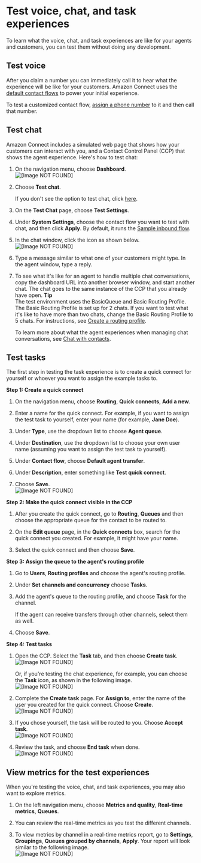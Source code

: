 # Test voice, chat, and task experiences<a name="chat-testing"></a>

To learn what the voice, chat, and task experiences are like for your agents and customers, you can test them without doing any development\.

## Test voice<a name="test-voice"></a>

After you claim a number you can immediately call it to hear what the experience will be like for your customers\. Amazon Connect uses the [default contact flows](contact-flow-default.md) to power your initial experience\. 

To test a customized contact flow, [assign a phone number](associate-phone-number.md) to it and then call that number\.

## Test chat<a name="test-chat"></a>

Amazon Connect includes a simulated web page that shows how your customers can interact with you, and a Contact Control Panel \(CCP\) that shows the agent experience\. Here's how to test chat:

1. On the navigation menu, choose **Dashboard**\.   
![\[Image NOT FOUND\]](http://docs.aws.amazon.com/connect/latest/adminguide/images/tutorial1-dashboard-menu.png)

1. Choose **Test chat**\.

   If you don't see the option to test chat, click [here](https://github.com/amazon-connect/amazon-connect-chat-ui-examples#enabling-chat-in-an-existing-amazon-connect-contact-center)\.

1. On the **Test Chat** page, choose **Test Settings**\.

1. Under **System Settings**, choose the contact flow you want to test with chat, and then click **Apply**\. By default, it runs the [Sample inbound flow](sample-inbound-flow.md)\.

1. In the chat window, click the icon as shown below\.   
![\[Image NOT FOUND\]](http://docs.aws.amazon.com/connect/latest/adminguide/images/test-chat-icon.png)

1. Type a message similar to what one of your customers might type\. In the agent window, type a reply\.

1. To see what it's like for an agent to handle multiple chat conversations, copy the dashboard URL into another browser window, and start another chat\. The chat goes to the same instance of the CCP that you already have open\.
**Tip**  
The test environment uses the BasicQueue and Basic Routing Profile\. The Basic Routing Profile is set up for 2 chats\. If you want to test what it's like to have more than two chats, change the Basic Routing Profile to 5 chats\. For instructions, see [Create a routing profile](routing-profiles.md)\. 

   To learn more about what the agent experiences when managing chat conversations, see [Chat with contacts](work-with-chats.md)\. 

## Test tasks<a name="test-tasks"></a>

The first step in testing the task experience is to create a quick connect for yourself or whoever you want to assign the example tasks to\. 

**Step 1: Create a quick connect**

1. On the navigation menu, choose **Routing**, **Quick connects**, **Add a new**\.

1. Enter a name for the quick connect\. For example, if you want to assign the test task to yourself, enter your name \(for example, **Jane Doe**\)\.

1. Under **Type**, use the dropdown list to choose **Agent queue**\.

1. Under **Destination**, use the dropdown list to choose your own user name \(assuming you want to assign the test task to yourself\)\.

1. Under **Contact flow**, choose **Default agent transfer**\.

1. Under **Description**, enter something like **Test quick connect**\.

1. Choose **Save**\.  
![\[Image NOT FOUND\]](http://docs.aws.amazon.com/connect/latest/adminguide/images/tasks-agent-quick-connect.png)

**Step 2: Make the quick connect visible in the CCP**

1. After you create the quick connect, go to **Routing**, **Queues** and then choose the appropriate queue for the contact to be routed to\. 

1. On the **Edit queue** page, in the **Quick connects** box, search for the quick connect you created\. For example, it might have your name\. 

1. Select the quick connect and then choose **Save**\.

**Step 3: Assign the queue to the agent's routing profile**

1. Go to **Users**, **Routing profiles** and choose the agent's routing profile\. 

1. Under **Set channels and concurrency** choose **Tasks**\.

1. Add the agent's queue to the routing profile, and choose **Task** for the channel\.

   If the agent can receive transfers through other channels, select them as well\.

1. Choose **Save**\.

**Step 4: Test tasks**

1. Open the CCP\. Select the **Task** tab, and then choose **Create task**\.   
![\[Image NOT FOUND\]](http://docs.aws.amazon.com/connect/latest/adminguide/images/test-create-task-ccp.png)

   Or, if you're testing the chat experience, for example, you can choose the **Task** icon, as shown in the following image\.   
![\[Image NOT FOUND\]](http://docs.aws.amazon.com/connect/latest/adminguide/images/test-chat-task-window.png)

1. Complete the **Create task** page\. For **Assign to**, enter the name of the user you created for the quick connect\. Choose **Create**\.   
![\[Image NOT FOUND\]](http://docs.aws.amazon.com/connect/latest/adminguide/images/test-create-task-ccp-2.png)

1. If you chose yourself, the task will be routed to you\. Choose **Accept task**\.  
![\[Image NOT FOUND\]](http://docs.aws.amazon.com/connect/latest/adminguide/images/test-tasks-incoming.png)

1. Review the task, and choose **End task** when done\.  
![\[Image NOT FOUND\]](http://docs.aws.amazon.com/connect/latest/adminguide/images/test-task-end-task.png)

## View metrics for the test experiences<a name="test-metrics"></a>

When you're testing the voice, chat, and task experiences, you may also want to explore metrics\.

1. On the left navigation menu, choose **Metrics and quality**, **Real\-time metrics**, **Queues**\.

1. You can review the real\-time metrics as you test the different channels\.

1. To view metrics by channel in a real\-time metrics report, go to **Settings**, **Groupings**, **Queues grouped by channels**, **Apply**\. Your report will look similar to the following image\.   
![\[Image NOT FOUND\]](http://docs.aws.amazon.com/connect/latest/adminguide/images/tasks-rtm-grouping-by-channel.png)